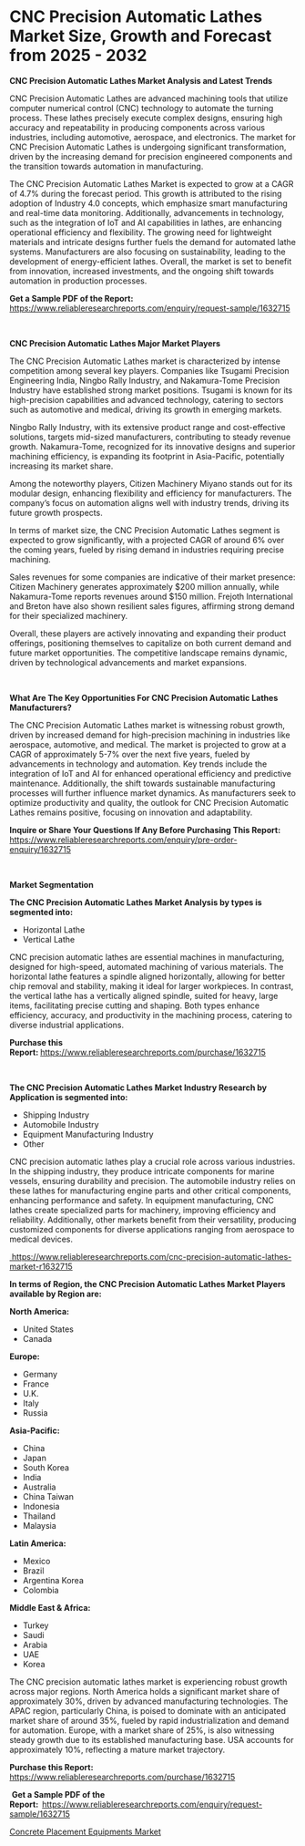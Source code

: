 <p><h1>CNC Precision Automatic Lathes Market Size, Growth and Forecast from 2025 - 2032</h1></p><p><strong>CNC Precision Automatic Lathes Market Analysis and Latest Trends</strong></p>
<p><p>CNC Precision Automatic Lathes are advanced machining tools that utilize computer numerical control (CNC) technology to automate the turning process. These lathes precisely execute complex designs, ensuring high accuracy and repeatability in producing components across various industries, including automotive, aerospace, and electronics. The market for CNC Precision Automatic Lathes is undergoing significant transformation, driven by the increasing demand for precision engineered components and the transition towards automation in manufacturing.</p><p>The CNC Precision Automatic Lathes Market is expected to grow at a CAGR of 4.7% during the forecast period. This growth is attributed to the rising adoption of Industry 4.0 concepts, which emphasize smart manufacturing and real-time data monitoring. Additionally, advancements in technology, such as the integration of IoT and AI capabilities in lathes, are enhancing operational efficiency and flexibility. The growing need for lightweight materials and intricate designs further fuels the demand for automated lathe systems. Manufacturers are also focusing on sustainability, leading to the development of energy-efficient lathes. Overall, the market is set to benefit from innovation, increased investments, and the ongoing shift towards automation in production processes.</p></p>
<p><strong>Get a Sample PDF of the Report:&nbsp;</strong> <a href="https://www.reliableresearchreports.com/enquiry/request-sample/1632715?utm_campaign=3007&utm_medium=2&utm_source=Github&utm_content=ia&utm_term=29032025&utm_id=cnc-precision-automatic-lathes">https://www.reliableresearchreports.com/enquiry/request-sample/1632715</a></p>
<p>&nbsp;</p>
<p><strong>CNC Precision Automatic Lathes Major Market Players</strong></p>
<p><p>The CNC Precision Automatic Lathes market is characterized by intense competition among several key players. Companies like Tsugami Precision Engineering India, Ningbo Rally Industry, and Nakamura-Tome Precision Industry have established strong market positions. Tsugami is known for its high-precision capabilities and advanced technology, catering to sectors such as automotive and medical, driving its growth in emerging markets.</p><p>Ningbo Rally Industry, with its extensive product range and cost-effective solutions, targets mid-sized manufacturers, contributing to steady revenue growth. Nakamura-Tome, recognized for its innovative designs and superior machining efficiency, is expanding its footprint in Asia-Pacific, potentially increasing its market share.</p><p>Among the noteworthy players, Citizen Machinery Miyano stands out for its modular design, enhancing flexibility and efficiency for manufacturers. The company’s focus on automation aligns well with industry trends, driving its future growth prospects. </p><p>In terms of market size, the CNC Precision Automatic Lathes segment is expected to grow significantly, with a projected CAGR of around 6% over the coming years, fueled by rising demand in industries requiring precise machining.</p><p>Sales revenues for some companies are indicative of their market presence: Citizen Machinery generates approximately $200 million annually, while Nakamura-Tome reports revenues around $150 million. Frejoth International and Breton have also shown resilient sales figures, affirming strong demand for their specialized machinery. </p><p>Overall, these players are actively innovating and expanding their product offerings, positioning themselves to capitalize on both current demand and future market opportunities. The competitive landscape remains dynamic, driven by technological advancements and market expansions.</p></p>
<p>&nbsp;</p>
<p><strong>What Are The Key Opportunities For CNC Precision Automatic Lathes Manufacturers?</strong></p>
<p><p>The CNC Precision Automatic Lathes market is witnessing robust growth, driven by increased demand for high-precision machining in industries like aerospace, automotive, and medical. The market is projected to grow at a CAGR of approximately 5-7% over the next five years, fueled by advancements in technology and automation. Key trends include the integration of IoT and AI for enhanced operational efficiency and predictive maintenance. Additionally, the shift towards sustainable manufacturing processes will further influence market dynamics. As manufacturers seek to optimize productivity and quality, the outlook for CNC Precision Automatic Lathes remains positive, focusing on innovation and adaptability.</p></p>
<p><strong>Inquire or Share Your Questions If Any Before Purchasing This Report:</strong> <a href="https://www.reliableresearchreports.com/enquiry/pre-order-enquiry/1632715?utm_campaign=3007&utm_medium=2&utm_source=Github&utm_content=ia&utm_term=29032025&utm_id=cnc-precision-automatic-lathes">https://www.reliableresearchreports.com/enquiry/pre-order-enquiry/1632715</a></p>
<p>&nbsp;</p>
<p><strong>Market Segmentation</strong></p>
<p><strong>The CNC Precision Automatic Lathes Market Analysis by types is segmented into:</strong></p>
<p><ul><li>Horizontal Lathe</li><li>Vertical Lathe</li></ul></p>
<p><p>CNC precision automatic lathes are essential machines in manufacturing, designed for high-speed, automated machining of various materials. The horizontal lathe features a spindle aligned horizontally, allowing for better chip removal and stability, making it ideal for larger workpieces. In contrast, the vertical lathe has a vertically aligned spindle, suited for heavy, large items, facilitating precise cutting and shaping. Both types enhance efficiency, accuracy, and productivity in the machining process, catering to diverse industrial applications.</p></p>
<p><strong>Purchase this Report:&nbsp;</strong><a href="https://www.reliableresearchreports.com/purchase/1632715?utm_campaign=3007&utm_medium=2&utm_source=Github&utm_content=ia&utm_term=29032025&utm_id=cnc-precision-automatic-lathes">https://www.reliableresearchreports.com/purchase/1632715</a></p>
<p>&nbsp;</p>
<p><strong>The CNC Precision Automatic Lathes Market Industry Research by Application is segmented into:</strong></p>
<p><ul><li>Shipping Industry</li><li>Automobile Industry</li><li>Equipment Manufacturing Industry</li><li>Other</li></ul></p>
<p><p>CNC precision automatic lathes play a crucial role across various industries. In the shipping industry, they produce intricate components for marine vessels, ensuring durability and precision. The automobile industry relies on these lathes for manufacturing engine parts and other critical components, enhancing performance and safety. In equipment manufacturing, CNC lathes create specialized parts for machinery, improving efficiency and reliability. Additionally, other markets benefit from their versatility, producing customized components for diverse applications ranging from aerospace to medical devices.</p></p>
<p><a href="https://www.reliableresearchreports.com/cnc-precision-automatic-lathes-market-r1632715?utm_campaign=3007&utm_medium=2&utm_source=Github&utm_content=ia&utm_term=29032025&utm_id=cnc-precision-automatic-lathes">&nbsp;https://www.reliableresearchreports.com/cnc-precision-automatic-lathes-market-r1632715</a></p>
<p><strong>In terms of Region, the CNC Precision Automatic Lathes Market Players available by Region are:</strong></p>
<p>
    <p> <strong> North America: </strong>
        <ul>
            <li>United States</li>
            <li>Canada</li>
        </ul>
        </p> 
    <p> <strong> Europe: </strong>
        <ul>
            <li>Germany</li>
            <li>France</li>
            <li>U.K.</li>
            <li>Italy</li>
            <li>Russia</li>
        </ul>
        </p> 
    <p> <strong> Asia-Pacific: </strong>
        <ul>
            <li>China</li>
            <li>Japan</li>
            <li>South Korea</li>
            <li>India</li>
            <li>Australia</li>
            <li>China Taiwan</li>
            <li>Indonesia</li>
            <li>Thailand</li>
            <li>Malaysia</li>
        </ul>
        </p> 
    <p> <strong> Latin America: </strong>
        <ul>
            <li>Mexico</li>
            <li>Brazil</li>
            <li>Argentina Korea</li>
            <li>Colombia</li>
        </ul>
        </p> 
    <p> <strong> Middle East & Africa: </strong>
        <ul>
            <li>Turkey</li>
            <li>Saudi</li>
            <li>Arabia</li>
            <li>UAE</li>
            <li>Korea</li>
        </ul>
    </p>
    </p>
<p><p>The CNC precision automatic lathes market is experiencing robust growth across major regions. North America holds a significant market share of approximately 30%, driven by advanced manufacturing technologies. The APAC region, particularly China, is poised to dominate with an anticipated market share of around 35%, fueled by rapid industrialization and demand for automation. Europe, with a market share of 25%, is also witnessing steady growth due to its established manufacturing base. USA accounts for approximately 10%, reflecting a mature market trajectory.</p></p>
<p><strong>Purchase this Report: </strong><a href="https://www.reliableresearchreports.com/purchase/1632715?utm_campaign=3007&utm_medium=2&utm_source=Github&utm_content=ia&utm_term=29032025&utm_id=cnc-precision-automatic-lathes">https://www.reliableresearchreports.com/purchase/1632715</a></p>
<p>&nbsp;<strong>Get a Sample PDF of the Report:&nbsp;&nbsp;</strong><a href="https://www.reliableresearchreports.com/enquiry/request-sample/1632715?utm_campaign=3007&utm_medium=2&utm_source=Github&utm_content=ia&utm_term=29032025&utm_id=cnc-precision-automatic-lathes">https://www.reliableresearchreports.com/enquiry/request-sample/1632715</a></p>
<p><strong></strong></p>
<p><p><a href="https://github.com/supicweg/Market-Research-Report-List-1/blob/main/concrete-placement-equipments-market.md?utm_campaign=3007&utm_medium=2&utm_source=Github&utm_content=ia&utm_term=29032025&utm_id=cnc-precision-automatic-lathes">Concrete Placement Equipments Market</a></p></p>
